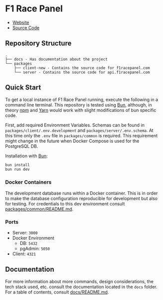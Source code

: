 # F1 Race Panel
- [Website](https://f1racepanel.com)
- [Source Code](https://github.com/danielluna90/f1racepanel)


## Repository Structure
```text
.
├── docs - Has documentation about the project
└── packages
    ├── client-new - Contains the source code for f1racepanel.com
    └── server - Contains the source code for api.f1racepanel.com
```

## Quick Start
To get a local instance of F1 Race Panel running, execute the following in a command line terminal. This repository is tested using [Bun](https://bun.sh), although, in theory [npm](https://www.npmjs.com/) and [Yarn](https://yarnpkg.com/) would work with slight modifications of bun specific code.

First, add required Environment Variables. Schemas can be found in `packages/client/.env.development` and `packages/server/.env.schema`. At this time only the `.env` file in `packages/common` is required. This requirement might change in the future when Docker Compose is used for the PostgreSQL DB.

Installation with [Bun](https://bun.sh):

```bash
bun install
bun run dev
```

### Docker Containers
The development database runs within a Docker container. This is in order to make the database configuration reproducible for development but also for testing. For credentials to this dev environment consult [packages/common/README.md](./packages/common/README.md).

### Ports
- Server: `3000`
- Docker Environment
    - DB: `5432`
    - pgAdmin: `5050`
- Client: `4321`

## Documentation
For more information about more commands, design considerations, the tech stack used, etc. consult the documentation located in the `docs` folder. For a table of contents, consult [docs/README.md](./docs/README.md).
